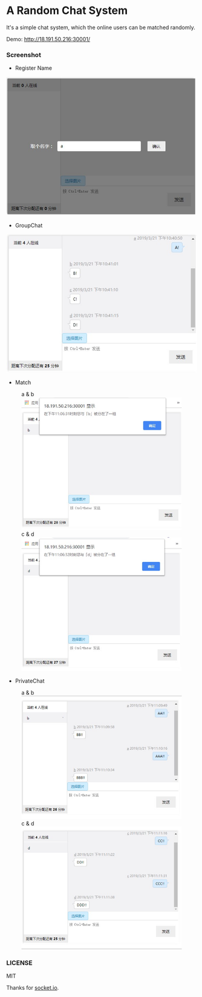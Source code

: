 A Random Chat System
===

It's a simple chat system, which the online users can be matched randomly.

Demo: http://18.191.50.216:30001/


### Screenshot

- Register Name

![Register Name](https://github.com/kakakoko/Random-Chat/blob/master/public/images/RegisterName.jpg)


- GroupChat

![Chat](https://github.com/kakakoko/Random-Chat/blob/master/public/images/GroupChat.jpg)


- Match
<figure class="half">
         a & b
         <img src="https://github.com/kakakoko/Random-Chat/blob/master/public/images/%E5%88%86%E9%85%8D%E5%BC%B9%E6%A1%86a.jpg">
         c & d
         <img src="https://github.com/kakakoko/Random-Chat/blob/master/public/images/%E5%88%86%E9%85%8D%E5%BC%B9%E6%A1%86c.jpg">
</figure>


- PrivateChat
<figure class="half">
         a & b
         <img src="https://github.com/kakakoko/Random-Chat/blob/master/public/images/RandomChat_a.jpg">
         c & d
         <img src="https://github.com/kakakoko/Random-Chat/blob/master/public/images/RandomChat_c.jpg">
</figure>


### LICENSE

MIT

Thanks for [socket.io](http://socket.io/).
